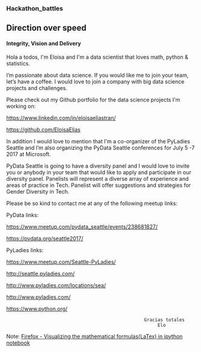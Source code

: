 ### Hackathon_battles

## Direction over speed
#### Integrity, Vision and Delivery

Hola a todos, I'm Eloisa and I'm a data scientist that loves math, python & statistics. 

I’m passionate about data science. If you would like me to join your team, let’s have a coffee. I would love to join a company with big data science projects and challenges.

Please check out my Github portfolio for the data science projects I'm working on:

https://www.linkedin.com/in/eloisaeliastran/ 

https://github.com/EloisaElias

In addition I would love to mention that I'm a co-organizer of the PyLadies Seattle and I’m also organizing the PyData Seattle conferences for July 5 -7 2017 at Microsoft. 

PyData Seattle is going to have a diversity panel and I would love to invite you or anybody in your team that would like to apply and participate in our diversity panel. Panelists will represent a diverse array of experience and areas of practice in Tech. Panelist will offer suggestions and strategies for Gender Diversity in Tech. 

Please be so kind to contact me at any of the following meetup links:

PyData links:

https://www.meetup.com/pydata_seattle/events/238681827/

https://pydata.org/seattle2017/

PyLadies links:

https://www.meetup.com/Seattle-PyLadies/

http://seattle.pyladies.com/

http://www.pyladies.com/locations/sea/

http://www.pyladies.com/

https://www.python.org/




                                                       Gracias totales
                                                            Elo



Note: [Firefox - Visualizing the mathematical formulas(LaTex) in ipython notebook](http://docs.mathjax.org/en/latest/installation.html#firefox-and-local-fonts) 

